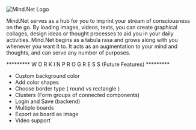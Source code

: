 ![Mind.Net Logo](../../tree/master/public/mind_net.png)

Mind.Net serves as a hub for you to imprint your stream of consciousness
              on the go. By loading images, videos, texts, you can create graphical collages, design ideas or thought processes
              to aid you in your daily activities. Mind.Net begins as a tabula rasa and grows along with you whenever you want it to.
              It acts as an augmentation to your mind and thoughts, and can serve any number of purposes.
              
********* W O R K   I N  P R O G R E S S (Future Features) *********
- Custom background color
- Add color shapes
- Choose border type ( round vs rectangle )
- Clusters (Form groups of connected components)
- Login and Save (backend)
- Multiple boards
- Export as board as image
- Video support
